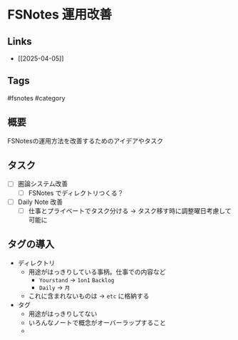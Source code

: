 # FSNotes 運用改善

## Links

- [[2025-04-05]]

## Tags

#fsnotes #category

## 概要

FSNotesの運用方法を改善するためのアイデアやタスク

## タスク

- [ ] 圏論システム改善
	- [ ] FSNotes でディレクトリつくる？
- [ ] Daily Note 改善
	- [ ] 仕事とプライベートでタスク分ける -> タスク移す時に調整曜日考慮して可能に

## タグの導入

- ディレクトリ
	- 用途がはっきりしている事柄。仕事での内容など
		- `Yourstand` -> `1on1` `Backlog` 
		- `Daily` -> `月`
	- これに含まれないものは -> `etc` に格納する
- タグ
	- 用途がはっきりしてない
	- いろんなノートで概念がオーバーラップすること
	- 